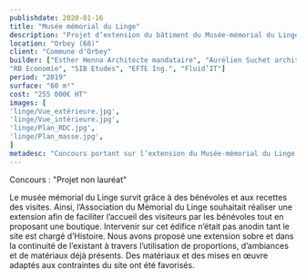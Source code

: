 ```yaml
---
publishdate: 2020-01-16
title: "Musée mémorial du Linge"
description: "Projet d’extension du bâtiment du Musée-mémorial du Linge"
location: "Orbey (68)"
client: "Commune d'Orbey"
builder: ["Esther Henna Architecte mandataire", "Aurélien Suchet architecte associé",
"RB Economie", "SIB Etudes", "EFTE Ing.", "Fluid’IT"]
period: "2019"
surface: "60 m²"
cost: "255 000€ HT"
images: [
'linge/Vue_extérieure.jpg',
'linge/Vue_intérieure.jpg',
'linge/Plan_RDC.jpg',
'linge/Plan_masse.jpg',
]
metadesc: "Concours portant sur l’extension du Musée-mémorial du Linge situé sur les hauteurs d’Orbey dans le massif des Vosges."
---
```

Concours : "Projet non lauréat"

Le musée mémorial du Linge survit grâce à des bénévoles et aux recettes des visites. Ainsi, l’Association du Mémorial du Linge souhaitait réaliser une extension afin de faciliter l’accueil des visiteurs par les bénévoles tout en proposant une boutique. Intervenir sur cet édifice n’était pas anodin tant le site est chargé d’Histoire. Nous avons proposé une extension sobre et dans la continuité de l’existant à travers l’utilisation de proportions, d’ambiances et de matériaux déjà présents. Des matériaux et des mises en œuvre adaptés aux contraintes du site ont été favorisés.
